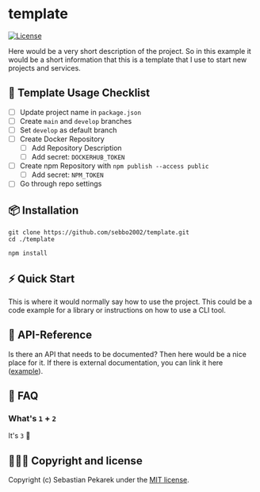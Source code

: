 # template

[![License](https://img.shields.io/badge/license-MIT-blue.svg?style=flat-square)](LICENSE)

Here would be a very short description of the project. So in this example it would be a short information that this is
a template that I use to start new projects and services.

## 🚨 Template Usage Checklist

- [ ] Update project name in `package.json`
- [ ] Create `main` and `develop` branches
- [ ] Set `develop` as default branch
- [ ] Create Docker Repository
    - [ ] Add Repository Description
    - [ ] Add secret: `DOCKERHUB_TOKEN`
- [ ] Create npm Repository with `npm publish --access public`
    - [ ] Add secret: `NPM_TOKEN`
- [ ] Go through repo settings

## 📦 Installation

    git clone https://github.com/sebbo2002/template.git
    cd ./template

    npm install

## ⚡️ Quick Start

This is where it would normally say how to use the project.
This could be a code example for a library or instructions on how to use a CLI tool.

## 📑 API-Reference

Is there an API that needs to be documented? Then here would be a nice place for it. If there is external documentation,
you can link it here ([example](https://github.com/sebbo2002/ical-generator/#-api-reference)).

## 🙋 FAQ

### What's `1` + `2`

It's `3` 🎉

## 🙆🏼‍♂️ Copyright and license

Copyright (c) Sebastian Pekarek under the [MIT license](LICENSE).
